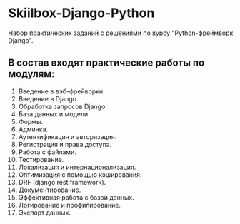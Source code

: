 # Skiilbox-Django-Python
Набор практических заданий с решениями по курсу "Python-фреймворк Django".
## В состав входят практические работы по модулям:
1. Введение в вэб-фрейворки.
2. Введение в Django.
3. Обработка запросов Django.
4. База данных и модели.
5. Формы.
6. Админка.
7. Аутентификация и авторизация.
8. Регистрация и права доступа.
9. Работа с файлами.
10. Тестирование.
11. Локализация и интернационализация.
12. Оптимизация с помощью кэширования.
13. DRF (django rest framework).
14. Документирование.
15. Эффективная работа с базой данных.
16. Логирование и профилирование.
17. Экспорт данных.
